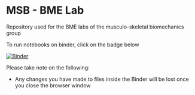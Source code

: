 # MSB - BME Lab
Repository used for the BME labs of the musculo-skeletal biomechanics group

To run notebooks on binder, click on the badge below

[![Binder](https://mybinder.org/badge_logo.svg)](https://mybinder.org/v2/gh/artorg-unibe-ch/MSB_BMELab/HEAD)

Please take note on the following:
- Any changes you have made to files inside the Binder will be lost once you close the browser window
